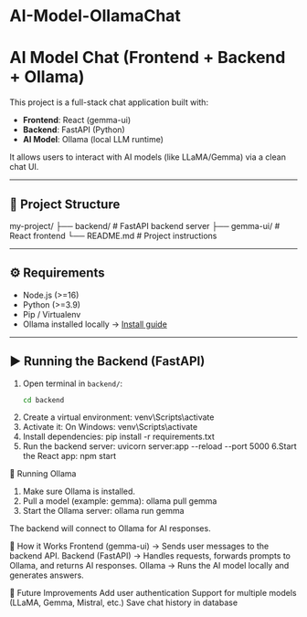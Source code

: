 # AI-Model-OllamaChat
# AI Model Chat (Frontend + Backend + Ollama)

This project is a full-stack chat application built with:
- **Frontend**: React (gemma-ui)
- **Backend**: FastAPI (Python)
- **AI Model**: Ollama (local LLM runtime)

It allows users to interact with AI models (like LLaMA/Gemma) via a clean chat UI.

---

## 🚀 Project Structure
my-project/
├── backend/ # FastAPI backend server
├── gemma-ui/ # React frontend
└── README.md # Project instructions

---

## ⚙️ Requirements

- Node.js (>=16)
- Python (>=3.9)
- Pip / Virtualenv
- Ollama installed locally → [Install guide](https://ollama.ai/download)

---

## ▶️ Running the Backend (FastAPI)

1. Open terminal in `backend/`:
   ```bash
   cd backend
2. Create a virtual environment:
  venv\Scripts\activate
3. Activate it: On Windows:
   venv\Scripts\activate
4. Install dependencies:
   pip install -r requirements.txt
5. Run the backend server:
   uvicorn server:app --reload --port 5000
6.Start the React app:
  npm start


🤖 Running Ollama
1. Make sure Ollama is installed.
2. Pull a model (example: gemma):
    ollama pull gemma
3. Start the Ollama server:
    ollama run gemma

The backend will connect to Ollama for AI responses.

📝 How it Works
Frontend (gemma-ui) → Sends user messages to the backend API.
Backend (FastAPI) → Handles requests, forwards prompts to Ollama, and returns AI responses.
Ollama → Runs the AI model locally and generates answers.

🔮 Future Improvements
Add user authentication
Support for multiple models (LLaMA, Gemma, Mistral, etc.)
Save chat history in database
